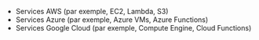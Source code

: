- Services AWS (par exemple, EC2, Lambda, S3)
- Services Azure (par exemple, Azure VMs, Azure Functions)
- Services Google Cloud (par exemple, Compute Engine, Cloud Functions)